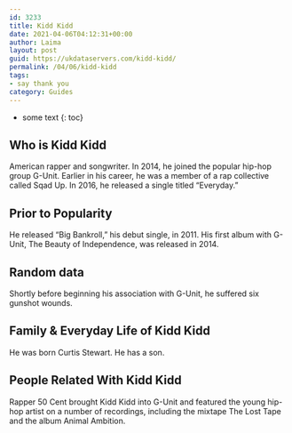 ```yaml
---
id: 3233
title: Kidd Kidd
date: 2021-04-06T04:12:31+00:00
author: Laima
layout: post
guid: https://ukdataservers.com/kidd-kidd/
permalink: /04/06/kidd-kidd
tags:
- say thank you
category: Guides
---
```


* some text
{: toc}


## Who is Kidd Kidd
                  
                  
                  
American rapper and songwriter. In 2014, he joined the popular hip-hop group G-Unit. Earlier in his career, he was a member of a rap collective called Sqad Up. In 2016, he released a single titled &#8220;Everyday.&#8221;
                  
              
            
              
            
                
                
                
## Prior to Popularity
                  
                  
                  
He released &#8220;Big Bankroll,&#8221; his debut single, in 2011. His first album with G-Unit, The Beauty of Independence, was released in 2014.
                  
              
            
              
            
                
                
                
## Random data
                  
                  
                  
Shortly before beginning his association with G-Unit, he suffered six gunshot wounds.
                  
              
            
              
            
                
                
                
## Family & Everyday Life of Kidd Kidd
                  
                  
                  
He was born Curtis Stewart. He has a son. 
                  
              
            
              
            
                
                
                
## People Related With Kidd Kidd
                  
                  
                  
Rapper 50 Cent brought Kidd Kidd into G-Unit and featured the young hip-hop artist on a number of recordings, including the mixtape The Lost Tape and the album Animal Ambition.
                  
              
            
              
            
                
              
            
              
              
            
            
              
            
          
          
          